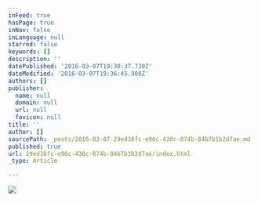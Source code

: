 ```yaml
---
inFeed: true
hasPage: true
inNav: false
inLanguage: null
starred: false
keywords: []
description: ''
datePublished: '2016-03-07T19:38:37.730Z'
dateModified: '2016-03-07T19:36:45.900Z'
authors: []
publisher:
  name: null
  domain: null
  url: null
  favicon: null
title: ''
author: []
sourcePath: _posts/2016-03-07-29ed38fc-e90c-430c-874b-84b7b1b2d7ae.md
published: true
url: 29ed38fc-e90c-430c-874b-84b7b1b2d7ae/index.html
_type: Article

---
```

![](https://the-grid-user-content.s3-us-west-2.amazonaws.com/2019c361-5a87-4f79-9fed-78c4147cd16a.jpg)